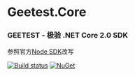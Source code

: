 # Geetest.Core

### GEETEST - 极验 .NET Core 2.0 SDK

参照官方[Node SDK](https://github.com/GeeTeam/gt3-node-sdk)改写

[![Build status](https://ci.appveyor.com/api/projects/status/ixwsk9u2polpwj58?svg=true)](https://ci.appveyor.com/project/maliming/geetest-core)
[![NuGet](https://img.shields.io/nuget/v/Geetest.Core.svg)](https://www.nuget.org/packages/Geetest.Core)
